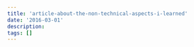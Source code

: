 ```yaml
---
title: 'article-about-the-non-technical-aspects-i-learned'
date: '2016-03-01'
description:
tags: []
---
```

